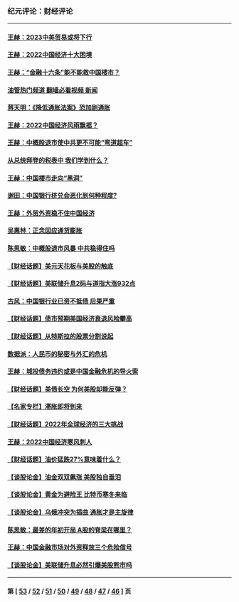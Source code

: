 ### 纪元评论：财经评论
---
#### [王赫：2023中美贸易或将下行](../../pages/nsc1026/n13899005.md?01100330) 
#### [王赫：2022中国经济十大困境](../../pages/nsc1026/n13883766.md?01100330) 
#### [王赫：“金融十六条”能不能救中国楼市？](../../pages/nsc1026/n13868431.md?01100330) 
#### [油管热门频道 翻墙必看视频 新闻](ok?01100330)
#### [蒋天明：《降低通胀法案》恐加剧通胀](../../pages/nsc1026/n13806996.md?01100330) 
#### [王赫：2022中国经济风雨飘摇？](../../pages/nsc1026/n13803207.md?01100330) 
#### [王赫：中概股退市使中共更不可能“弯道超车”](../../pages/nsc1026/n13802858.md?01100330) 
#### [从总统拜登的税表中 我们学到什么？](../../pages/nsc1026/n13773081.md?01100330) 
#### [王赫：中国楼市走向“黑洞”](../../pages/nsc1026/n13770647.md?01100330) 
#### [谢田：中国银行挤兑会恶化到何种程度?](../../pages/nsc1026/n13766965.md?01100330) 
#### [王赫：外贸外资稳不住中国经济](../../pages/nsc1026/n13753933.md?01100330) 
#### [吴惠林：正念因应通货膨胀](../../pages/nsc1026/n13750350.md?01100330) 
#### [陈思敏：中概股退市风暴 中共稳得住吗](../../pages/nsc1026/n13738978.md?01100330) 
#### [【财经话题】美元天花板与美股的触底](../../pages/nsc1026/n13736495.md?01100330) 
#### [【财经话题】美联储升息2码与道指大涨932点](../../pages/nsc1026/n13727377.md?01100330) 
#### [古风：中国银行业已资不抵债 后果严重](../../pages/nsc1026/n13726111.md?01100330) 
#### [【财经话题】债市预期美国经济衰退风险攀高](../../pages/nsc1026/n13698043.md?01100330) 
#### [【财经话题】从特斯拉的股票分割说起](../../pages/nsc1026/n13679733.md?01100330) 
#### [数据派：人民币的秘密与外汇的危机](../../pages/nsc1026/n13667092.md?01100330) 
#### [王赫：城投债务违约或是中国金融危机的导火索](../../pages/nsc1026/n13665322.md?01100330) 
#### [【财经话题】美债长空 为何美股却能反弹？](../../pages/nsc1026/n13665895.md?01100330) 
#### [【名家专栏】滞胀即将到来](../../pages/nsc1026/n13658171.md?01100330) 
#### [【财经话题】2022年全球经济的三大挑战](../../pages/nsc1026/n13654423.md?01100330) 
#### [王赫：2022中国经济寒风刺人](../../pages/nsc1026/n13651403.md?01100330) 
#### [【财经话题】油价猛跌27%意味着什么？](../../pages/nsc1026/n13648767.md?01100330) 
#### [【谈股论金】油金双双飙涨 美股独自垂泪](../../pages/nsc1026/n13631742.md?01100330) 
#### [【谈股论金】黄金为避险王 比特币寒冬来临](../../pages/nsc1026/n13600406.md?01100330) 
#### [【谈股论金】乌俄冲突为插曲 通胀才是主旋律](../../pages/nsc1026/n13576797.md?01100330) 
#### [陈思敏：最差的年初开局 A股的脊梁在哪里？](../../pages/nsc1026/n13558359.md?01100330) 
#### [王赫：中国金融市场对外资释放三个危险信号](../../pages/nsc1026/n13546389.md?01100330) 
#### [【谈股论金】美联储升息必然引爆美股熊市吗](../../pages/nsc1026/n13519194.md?01100330) 

---
#### 第 [ [53](./53.md?01100330) / [52](./52.md?01100330) / [51](./51.md?01100330) / [50](./50.md?01100330) / [49](./49.md?01100330) / [48](./48.md?01100330) / [47](./47.md?01100330) / [46](./46.md?01100330) ] 页

